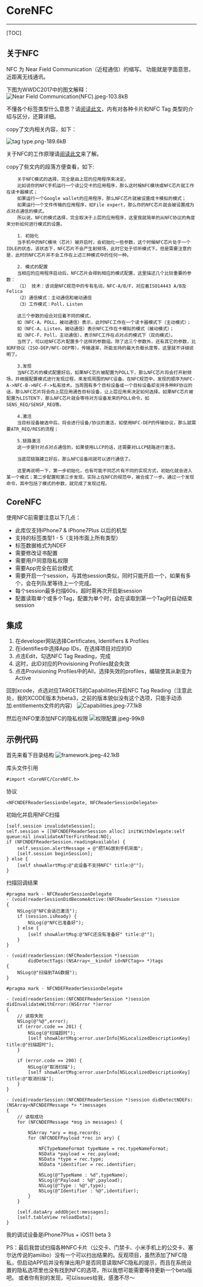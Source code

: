 # CoreNFC

---

[TOC]

## 关于NFC

NFC 为 Near Field Communication（近程通信）的缩写。
功能就是字面意思，近距离无线通讯。

下图为WWDC2017中的图文解释：
![Near Field Communication(NFC).jpeg-103.8kB][1]

不懂各个标签类型什么意思？请[阅读此文](http://www.jianshu.com/p/9242c886148a)，内有对各种卡片和NFC Tag 类型的介绍与区分，还算详细。

copy了文内相关内容，如下：

![tag type.png-189.6kB][2]

关于NFC的工作原理请[阅读此文](http://blog.csdn.net/eager7/article/details/8525659)来了解。

copy了些文内的段落方便查看，如下:

        关于NFC模式的选择，完全是由上层的应用程序来决定。
        比如说你的NFC手机运行一个读公交卡的应用程序，那么这时候NFC模块或NFC芯片就工作在读卡器模式；
        如果运行一个Google wallet的应用程序，那么NFC芯片就被设置成卡模拟的模式；
        如果运行一个文件传输的应用程序，如File expert，那么你的NFC芯片就会被设置成为点对点通信的模式。
        所以说，NFC的模式选择，完全取决于上层的应用程序，这里我就简单的从NFC协议的角度来分析如何进行模式的设置。

        1. 初始化
        当手机中的NFC模块（芯片）被开启时，会初始化一些参数，这个时候NFC芯片处于一个IDLE的状态，该状态下，NFC芯片不会产生射频场，此时它处于侦听模式下。但是需要注意的是，此时的NFC芯片并不会工作在上述三种模式中的任何一种。

        2. 模式的配置
        当相应的应用程序启动后，NFC芯片会得到相应的模式配置，这里描述几个比较重要的参数：
        （1） 技术：该词是NFC规范中的专有名词，NFC-A/B/F，对应着ISO14443 A/B及Felica
        （2）通信模式：主动通信和被动通信
        （3）工作模式：Poll，Listen
        
        这三个参数的组合对应着不同的模式，
        如（NFC-A，POLL，被动通信）表示，此时NFC工作在一个读卡器模式下（主动模式）；
        如（NFC-A，Listen，被动通信）表示NFC工作在卡模拟的模式（被动模式）；
        如（NFC-F，Poll，主动通信），表示NFC工作在点对点的模式下（双向模式）。
        当然了，可以给NFC芯片配置多个这样的参数组。除了这三个参数外，还有其它的参数，比如RF协议（ISO-DEP/NFC-DEP等），传输速率，所能支持的最大负载长度等，这里就不详细说明了。

        3.发现
        当NFC芯片的模式配置好后，如果NFC芯片被配置为POLL下，那么NFC芯片将会打开射频场，并根据配置模式进行发现过程，来发现周围的NFC设备。在NFC规范中，发现的顺序为NFC-A->NFC-B->NFC-F->私有技术。当周围有多个目标设备或一个目标设备却支持多种RF协议的话，那么NFC芯片将会向上层应用通告目标设备，让上层应用来决定如何选择。如果NFC芯片被配置为LISTEN下，那么NFC芯片就会等待对方设备发来的POLL命令，如SENS_REQ/SENSF_REQ等。

        4.激活
        当目标设备被选中后，将会进行设备/协议的激活，如使用NFC-DEP的传输协议，那么就需要ATR_REQ/RES的流程；

        5.链路激活
        这一步是针对点对点通信的，如果使用LLCP的话，还需要对LLCP链路进行激活。

        当底层链路建立好后，那么NFC设备间就可以进行通信了。

        这里再说明一下，第一步初始化，也有可能不同芯片有不同的实现方式，初始化就会进入某一个模式；第二步配置和第三步发现，实际上在NFC的规范中，被合成了一步。通过一个发现命令，其中包括了模式的参数，就完成了发现过程。



## CoreNFC

使用NFC前需要注意以下几点：

 - 此库仅支持iPhone7 & iPhone7Plus 以后的机型
 - 支持的标签类型1 - 5（支持市面上所有类型）
 - 标签数据格式为NDEF
 - 需要修改证书配置
 - 需要用户同意隐私权限
 - 需要App完全在前台模式
 - 需要开启一个session，与其他session类似，同时只能开启一个，如果有多个，会在列队里等待上一个完成。
 - 每个session最多扫描60s，超时需再次开启新session
 - 配置读取单个或多个Tag，配置为单个时，会在读取到第一个Tag时自动结束session


## 集成


 1. 在developer网站选择Certificates, Identifiers & Profiles
 2. 在identifies中选择App IDs，在选择项目对应的ID
 3. 点击Edit，勾选NFC Tag Reading，完成
 4. 这时，此ID对应的Provisioning Profiles就会失效
 5. 点击Provisioning Profiles中的All，选择失效的profiles，编辑使其从新变为Active
 
回到xcode，点选对应TARGETS的Capabilities开启NFC Tag Reading（注意此处，我的XCODE版本为beta3，之前的版本貌似没有这个选项，只能手动添加.entitlements文件的内容）
![Capabilities.jpeg-77.1kB][3]

 然后在INFO里添加NFC的隐私权限
 ![权限配置.jpeg-99kB][4]


## 示例代码


首先来看下目录结构
![framework.jpeg-42.1kB][5]

库头文件引用
```
#import <CoreNFC/CoreNFC.h>
```

协议
```
<NFCNDEFReaderSessionDelegate, NFCReaderSessionDelegate>
```

初始化并启用NFC扫描
```
[self.session invalidateSession];
self.session = [[NFCNDEFReaderSession alloc] initWithDelegate:self queue:nil invalidateAfterFirstRead:NO];
if (NFCNDEFReaderSession.readingAvailable) {
    self.session.alertMessage = @"把TAG放到手机背面";
    [self.session beginSession];
} else {
    [self showAlertMsg:@"此设备不支持NFC" title:@""];
}

```

扫描回调结果
```
#pragma mark - NFCReaderSessionDelegate
- (void)readerSessionDidBecomeActive:(NFCReaderSession *)session
{
    NSLog(@"NFC会话已激活");
    if (session.isReady) {
        NSLog(@"NFC已准备好");
    } else {
        [self showAlertMsg:@"NFC还没有准备好" title:@""];
    }
}

- (void)readerSession:(NFCReaderSession *)session
        didDetectTags:(NSArray<__kindof id<NFCTag>> *)tags
{
    NSLog(@"扫描到TAG数据");
}

#pragma mark - NFCNDEFReaderSessionDelegate

- (void)readerSession:(NFCNDEFReaderSession *)session didInvalidateWithError:(NSError *)error
{
    // 读取失败
    NSLog(@"%@",error);
    if (error.code == 201) {
        NSLog(@"扫描超时");
        [self showAlertMsg:error.userInfo[NSLocalizedDescriptionKey] title:@"扫描超时"];
    }
    
    if (error.code == 200) {
        NSLog(@"取消扫描");
        [self showAlertMsg:error.userInfo[NSLocalizedDescriptionKey] title:@"取消扫描"];
    }
}

- (void)readerSession:(NFCNDEFReaderSession *)session didDetectNDEFs:(NSArray<NFCNDEFMessage *> *)messages
{
    // 读取成功
    for (NFCNDEFMessage *msg in messages) {
        
        NSArray *ary = msg.records;
        for (NFCNDEFPayload *rec in ary) {
            
            NFCTypeNameFormat typeName = rec.typeNameFormat;
            NSData *payload = rec.payload;
            NSData *type = rec.type;
            NSData *identifier = rec.identifier;
            
            NSLog(@"TypeName : %d",typeName);
            NSLog(@"Payload : %@",payload);
            NSLog(@"Type : %@",type);
            NSLog(@"Identifier : %@",identifier);
        }
    }
    
    [self.dataAry addObject:messages];
    [self.tableView reloadData];
}
```

我的调试设备是iPhone7Plus + iOS11 beta 3

PS：最后我尝试扫描各种NFC卡片（公交卡、门禁卡、小米手机上的公交卡、塞尔达传说的amiibo）没有一个可以扫出结果的。反观项目，虽然添加了NFC隐私，但启动APP后并没有弹出用户是否同意读取NFC隐私的提示，而且在系统设置的隐私选项里也没有找到NFC的选项，所以我想可能需要等待更新一个beta版吧。
或者你有别的发现，可以issues给我，感激不尽～

  [1]: http://static.zybuluo.com/lucifer001/3sid9e09ooynu3qq0r7bban6/Near%20Field%20Communication%28NFC%29.jpeg
  [2]: http://static.zybuluo.com/lucifer001/adciocq4m9vv1gfjjaljqhc2/tag%20type.png
  [3]: http://static.zybuluo.com/lucifer001/nusk1066d1xru2m1sms4dwzz/Capabilities.jpeg
  [4]: http://static.zybuluo.com/lucifer001/mdbmep4bhmdw5nctwt41wzbu/%E6%9D%83%E9%99%90%E9%85%8D%E7%BD%AE.jpeg
  [5]: http://static.zybuluo.com/lucifer001/wawale4gnrj8gemgxab73ar3/framework.jpeg
